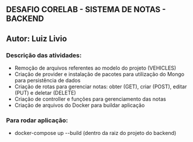 ## DESAFIO CORELAB - SISTEMA DE NOTAS - BACKEND
## Autor: Luiz Livio

### Descrição das atividades:
- Remoção de arquivos referentes ao modelo do projeto (VEHICLES)
- Criação de provider e instalação de pacotes para utilização do Mongo para persistência de dados
- Criação de rotas para gerenciar notas: obter (GET), criar (POST), editar (PUT) e deletar (DELETE)
- Criação de controller e funções para gerenciamento das notas
- Criação de arquivos do Docker para buildar aplicação

### Para rodar aplicação:
- docker-compose up --build (dentro da raiz do projeto do backend)